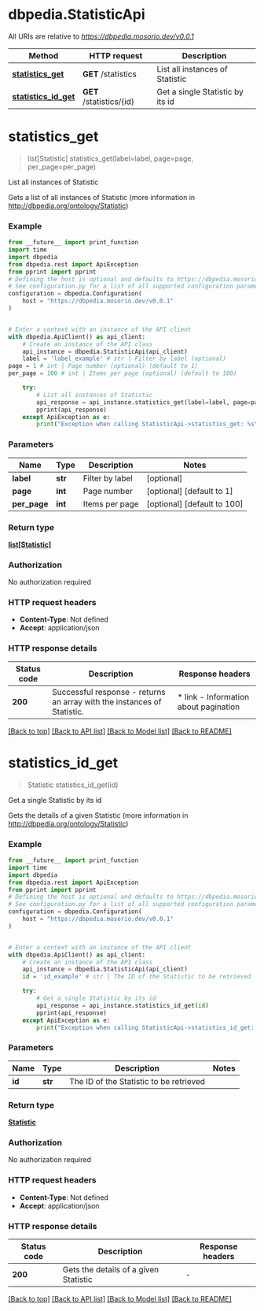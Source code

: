 # dbpedia.StatisticApi

All URIs are relative to *https://dbpedia.mosorio.dev/v0.0.1*

Method | HTTP request | Description
------------- | ------------- | -------------
[**statistics_get**](StatisticApi.md#statistics_get) | **GET** /statistics | List all instances of Statistic
[**statistics_id_get**](StatisticApi.md#statistics_id_get) | **GET** /statistics/{id} | Get a single Statistic by its id


# **statistics_get**
> list[Statistic] statistics_get(label=label, page=page, per_page=per_page)

List all instances of Statistic

Gets a list of all instances of Statistic (more information in http://dbpedia.org/ontology/Statistic)

### Example

```python
from __future__ import print_function
import time
import dbpedia
from dbpedia.rest import ApiException
from pprint import pprint
# Defining the host is optional and defaults to https://dbpedia.mosorio.dev/v0.0.1
# See configuration.py for a list of all supported configuration parameters.
configuration = dbpedia.Configuration(
    host = "https://dbpedia.mosorio.dev/v0.0.1"
)


# Enter a context with an instance of the API client
with dbpedia.ApiClient() as api_client:
    # Create an instance of the API class
    api_instance = dbpedia.StatisticApi(api_client)
    label = 'label_example' # str | Filter by label (optional)
page = 1 # int | Page number (optional) (default to 1)
per_page = 100 # int | Items per page (optional) (default to 100)

    try:
        # List all instances of Statistic
        api_response = api_instance.statistics_get(label=label, page=page, per_page=per_page)
        pprint(api_response)
    except ApiException as e:
        print("Exception when calling StatisticApi->statistics_get: %s\n" % e)
```

### Parameters

Name | Type | Description  | Notes
------------- | ------------- | ------------- | -------------
 **label** | **str**| Filter by label | [optional] 
 **page** | **int**| Page number | [optional] [default to 1]
 **per_page** | **int**| Items per page | [optional] [default to 100]

### Return type

[**list[Statistic]**](Statistic.md)

### Authorization

No authorization required

### HTTP request headers

 - **Content-Type**: Not defined
 - **Accept**: application/json

### HTTP response details
| Status code | Description | Response headers |
|-------------|-------------|------------------|
**200** | Successful response - returns an array with the instances of Statistic. |  * link - Information about pagination <br>  |

[[Back to top]](#) [[Back to API list]](../README.md#documentation-for-api-endpoints) [[Back to Model list]](../README.md#documentation-for-models) [[Back to README]](../README.md)

# **statistics_id_get**
> Statistic statistics_id_get(id)

Get a single Statistic by its id

Gets the details of a given Statistic (more information in http://dbpedia.org/ontology/Statistic)

### Example

```python
from __future__ import print_function
import time
import dbpedia
from dbpedia.rest import ApiException
from pprint import pprint
# Defining the host is optional and defaults to https://dbpedia.mosorio.dev/v0.0.1
# See configuration.py for a list of all supported configuration parameters.
configuration = dbpedia.Configuration(
    host = "https://dbpedia.mosorio.dev/v0.0.1"
)


# Enter a context with an instance of the API client
with dbpedia.ApiClient() as api_client:
    # Create an instance of the API class
    api_instance = dbpedia.StatisticApi(api_client)
    id = 'id_example' # str | The ID of the Statistic to be retrieved

    try:
        # Get a single Statistic by its id
        api_response = api_instance.statistics_id_get(id)
        pprint(api_response)
    except ApiException as e:
        print("Exception when calling StatisticApi->statistics_id_get: %s\n" % e)
```

### Parameters

Name | Type | Description  | Notes
------------- | ------------- | ------------- | -------------
 **id** | **str**| The ID of the Statistic to be retrieved | 

### Return type

[**Statistic**](Statistic.md)

### Authorization

No authorization required

### HTTP request headers

 - **Content-Type**: Not defined
 - **Accept**: application/json

### HTTP response details
| Status code | Description | Response headers |
|-------------|-------------|------------------|
**200** | Gets the details of a given Statistic |  -  |

[[Back to top]](#) [[Back to API list]](../README.md#documentation-for-api-endpoints) [[Back to Model list]](../README.md#documentation-for-models) [[Back to README]](../README.md)

